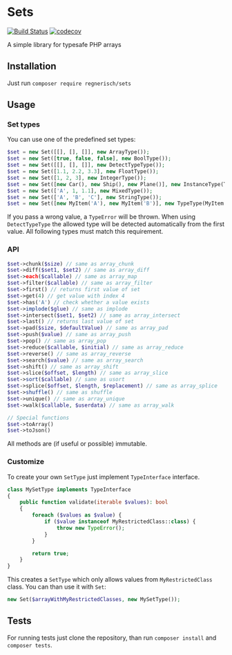 # Sets
[![Build Status](https://travis-ci.org/regnerisch/sets.svg?branch=master)](https://travis-ci.org/regnerisch/sets)
[![codecov](https://codecov.io/gh/regnerisch/sets/branch/master/graph/badge.svg)](https://codecov.io/gh/regnerisch/sets)

A simple library for typesafe PHP arrays 

## Installation
Just run `composer require regnerisch/sets`

## Usage
### Set types
You can use one of the predefined set types:
```php
$set = new Set([[], [], []], new ArrayType());
$set = new Set([true, false, false], new BoolType());
$set = new Set([[], [], []], new DetectTypeType());
$set = new Set([1.1, 2.2, 3.3], new FloatType());
$set = new Set([1, 2, 3], new IntegerType());
$set = new Set([new Car(), new Ship(), new Plane()], new InstanceType(Transport::class));
$set = new Set(['A', 1, 1.1], new MixedType());
$set = new Set(['A', 'B', 'C'], new StringType());
$set = new Set([new MyItem('A'), new MyItem('B')], new TypeType(MyItem::class));
```
If you pass a wrong value, a `TypeError` will be thrown.
When using `DetectTypeType` the allowed type will be detected automatically from the first value. All following types must match this requirement.

### API
```php
$set->chunk($size) // same as array_chunk
$set->diff($set1, $set2) // same as array_diff
$set->each($callable) // same as array_map
$set->filter($callable) // same as array_filter
$set->first() // returns first value of set
$set->get(4) // get value with index 4
$set->has('A') // check whether a value exists
$set->implode($glue) // same as implode
$set->intersect($set1, $set2) // same as array_intersect
$set->last() // returns last value of set
$set->pad($size, $defaultValue) // same as array_pad
$set->push($value) // same as array_push
$set->pop() // same as array_pop
$set->reduce($callable, $initial) // same as array_reduce
$set->reverse() // same as array_reverse
$set->search($value) // same as array_search
$set->shift() // same as array_shift
$set->slice($offset, $length) // same as array_slice
$set->sort($callable) // same as usort
$set->splice($offset, $length, $replacement) // same as array_splice
$set->shuffle() // same as shuffle
$set->unique() // same as array_unique
$set->walk($callable, $userdata) // same as array_walk

// Special functions
$set->toArray()
$set->toJson()
```
All methods are (if useful or possible) immutable.

### Customize
To create your own `SetType` just implement `TypeInterface` interface. 
```php
class MySetType implements TypeInterface
{
    public function validate(iterable $values): bool
    {
        foreach ($values as $value) {
            if ($value instanceof MyRestrictedClass::class) {
                throw new TypeError();
            }
        }

        return true;
    }
}
```
This creates a `SetType` which only allows values from `MyRestrictedClass` class. You can than use it with `Set`:
```php
new Set($arrayWithMyRestrictedClasses, new MySetType());
```

## Tests
For running tests just clone the repository, than run `composer install` and `composer tests`.
